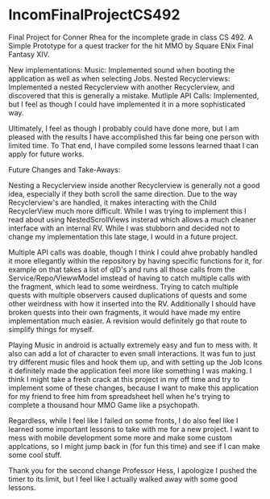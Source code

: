 # IncomFinalProjectCS492

Final Project for Conner Rhea for the incomplete grade in class CS 492.
A Simple Prototype for a quest tracker for the hit MMO by Square ENix Final Fantasy XIV.

New implementations:
Music: Implemented sound when booting the application as well as when selecting Jobs.
Nested Recyclerviews: Implemented a nested Recyclerview with another Recyclerview, and discovered that this is generally a mistake.
Mutliple API Calls: Implemented, but I feel as though I could have implemented it in a more sophisticated way.

Ultimately, I feel as though I probably could have done more, but I am pleased with the results I have accomplished this far being
one person with limited time. To That end, I have compiled some lessons learned thaat I can apply for future works.

Future Changes and Take-Aways:

Nesting a Recyclerview inside another Recyclerview is generally not a good idea, especially if they both scroll the same direction.
Due to the way Recyclerview's are handled, it makes interacting with the Child RecyclerView much more difficult. While I was trying
to implement this I read about using NestedScrollViews insterad which allows a much cleaner interface with an internal RV. While I
was stubborn and decided not to change my implementation this late stage, I would in a  future project.

Multiple API calls was doable, though I think I could ahve probably handled it more ellegantly within the repository by having
specific functions for it, for example on that takes a list of qID's and runs all those calls from the Service/Repo/ViewwModel
imstead of having to catch multiple calls with the fragment, which lead to some weirdness. Trying to catch multiple quests with
multiple observers caused duplications of quests and some other weirdness with how it inserted into the RV. Additionally I should
have broken quests into their own fragments, it would have made my entire implementation much easier. A revision would definitely
go that route to simplify things for myself.

Playing Music in android is actually extremely easy and fun to mess with. It also can add a lot of character to even small interactions.
It was fun to just try different music files and hook them up, and with setting up the Job Icons it definitely made the application
feel more like something I was making. I think I might take a fresh crack at this project in my off time and try to implement some
of these changes, because I want to make this application for my friend to free him from spreadsheet hell when he's trying to complete
a thousand hour MMO Game like a psychopath.

Regardless, while I feel like I failed on some fronts, I do also feel like I learned some important lessons to take with me for a new
project. I want to mess with mobile development some more and make some custom applcations, so I might jump back in (for fun this time)
and see if I can make some cool stuff.

Thank you for the second change Professor Hess, I apologize I pushed the timer to its limit, but I feel like I actually walked away with
some good lessons.
